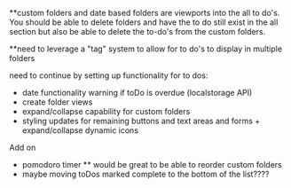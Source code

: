\*\*custom folders and date based folders are viewports into the all to do's. You should be able to delete folders and have the to do still exist in the all section but also be able to delete the to-do's from the custom folders.

\*\*need to leverage a "tag" system to allow for to do's to display in multiple folders

need to continue by setting up functionality for to dos:

- date functionality warning if toDo is overdue (localstorage API)
- create folder views
- expand/collapse capability for custom folders
- styling updates for remaining buttons and text areas and forms + expand/collapse dynamic icons

Add on

- pomodoro timer
  \*\* would be great to be able to reorder custom folders
- maybe moving toDos marked complete to the bottom of the list????
